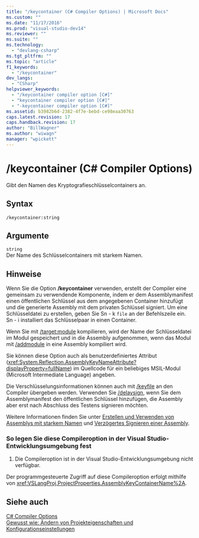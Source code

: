 ```yaml
---
title: "/keycontainer (C# Compiler Options) | Microsoft Docs"
ms.custom: ""
ms.date: "11/17/2016"
ms.prod: "visual-studio-dev14"
ms.reviewer: ""
ms.suite: ""
ms.technology: 
  - "devlang-csharp"
ms.tgt_pltfrm: ""
ms.topic: "article"
f1_keywords: 
  - "/keycontainer"
dev_langs: 
  - "CSharp"
helpviewer_keywords: 
  - "/keycontainer compiler option [C#]"
  - "keycontainer compiler option [C#]"
  - "-keycontainer compiler option [C#]"
ms.assetid: b3982b6d-2382-4f7e-bebd-ce98eaa30763
caps.latest.revision: 17
caps.handback.revision: 17
author: "BillWagner"
ms.author: "wiwagn"
manager: "wpickett"
---
```

# /keycontainer (C# Compiler Options)
Gibt den Namen des Kryptografieschlüsselcontainers an.  
  
## Syntax  
  
```  
/keycontainer:string  
```  
  
## Argumente  
 `string`  
 Der Name des Schlüsselcontainers mit starkem Namen.  
  
## Hinweise  
 Wenn Sie die Option **\/keycontainer** verwenden, erstellt der Compiler eine gemeinsam zu verwendende Komponente, indem er dem Assemblymanifest einen öffentlichen Schlüssel aus dem angegebenen Container hinzufügt und die generierte Assembly mit dem privaten Schlüssel signiert.  Um eine Schlüsseldatei zu erstellen, geben Sie Sn \- k `file` an der Befehlszeile ein. Sn \- i installiert das Schlüsselpaar in einen Container.  
  
 Wenn Sie mit [\/target:module](../../../csharp/language-reference/compiler-options/target-module-compiler-option.md) kompilieren, wird der Name der Schlüsseldatei im Modul gespeichert und in die Assembly aufgenommen, wenn das Modul mit [\/addmodule](../../../csharp/language-reference/compiler-options/addmodule-compiler-option.md) in eine Assembly kompiliert wird.  
  
 Sie können diese Option auch als benutzerdefiniertes Attribut \(<xref:System.Reflection.AssemblyKeyNameAttribute?displayProperty=fullName>\) im Quellcode für ein beliebiges MSIL\-Modul \(Microsoft Intermediate Language\) angeben.  
  
 Die Verschlüsselungsinformationen können auch mit [\/keyfile](../../../csharp/language-reference/compiler-options/keyfile-compiler-option.md) an den Compiler übergeben werden.  Verwenden Sie [\/delaysign](../../../csharp/language-reference/compiler-options/delaysign-compiler-option.md), wenn Sie dem Assemblymanifest den öffentlichen Schlüssel hinzufügen, die Assembly aber erst nach Abschluss des Testens signieren möchten.  
  
 Weitere Informationen finden Sie unter [Erstellen und Verwenden von Assemblys mit starkem Namen](../Topic/Creating%20and%20Using%20Strong-Named%20Assemblies.md) und [Verzögertes Signieren einer Assembly](../Topic/Delay%20Signing%20an%20Assembly.md).  
  
### So legen Sie diese Compileroption in der Visual Studio\-Entwicklungsumgebung fest  
  
1.  Die Compileroption ist in der Visual Studio\-Entwicklungsumgebung nicht verfügbar.  
  
 Der programmgesteuerte Zugriff auf diese Compileroption erfolgt mithilfe von <xref:VSLangProj.ProjectProperties.AssemblyKeyContainerName%2A>.  
  
## Siehe auch  
 [C\# Compiler Options](../../../csharp/language-reference/compiler-options/index.md)   
 [Gewusst wie: Ändern von Projekteigenschaften und Konfigurationseinstellungen](http://msdn.microsoft.com/de-de/e7184bc5-2f2b-4b4f-aa9a-3ecfcbc48b67)